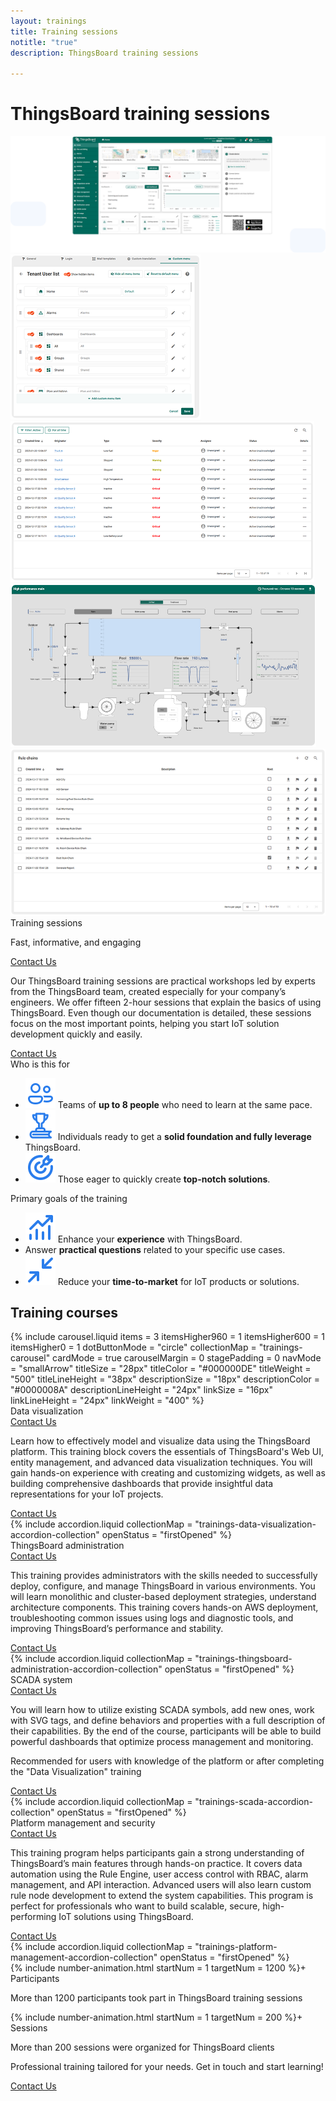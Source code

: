 ```yaml
---
layout: trainings
title: Training sessions
notitle: "true"
description: ThingsBoard training sessions

---
```



<div class="trainings">
    <div class="trainings-hero trainings-wrapper">
        <div class="trainings-hero-top">
            <h1 class="trainings-h1">ThingsBoard training sessions</h1>
            <div class="trainings-hero-top-images">
                <img src="/images/trainings/thingsboard-home-page.png" class="trainings-hero-image" alt="Thingsboard dashboards and menus">
                <img src="/images/trainings/thingsboard-tenant-list.png" class="trainings-hero-image-2" alt="Thingsboard tenant list">
                <img src="/images/trainings/thingsboard-alarm-list.png" class="trainings-hero-image-3" alt="Thingsboard alarm list">
                <img src="/images/trainings/thingsboard-scada-example.png" class="trainings-hero-image-4" alt="Thingsboard SCADA">
                <img src="/images/trainings/thingsboard-rule-chains-list.png" class="trainings-hero-image-5" alt="Thingsboard rule chains list">
            </div>
        </div>
        <div class="trainings-contact">
            <div class="contact">
                <div class="contact-label">
                    <span class="course-name">Training sessions</span>
                    <p>Fast, informative, and engaging</p>
                </div>
                <a class="contact-us-button" href="/docs/contact-us/?subject=Training">Contact Us</a>
            </div>
            <p class="contact-text">
                Our ThingsBoard training sessions are practical workshops led by experts from the ThingsBoard team, created especially for your company’s engineers. We offer fifteen 2-hour sessions that explain the basics of using ThingsBoard. Even though our documentation is detailed, these sessions focus on the most important points, helping you start IoT solution development quickly and easily.
            </p>
            <a class="contact-us-button contact-us-button-hidden" href="/docs/contact-us/?subject=Training">Contact Us</a>
        </div>
    </div>
    <div class="trainings-cards">
        <div class="trainings-wrapper">
            <div class="trainings-cards-wrapper">
                <div class="trainings-card">
                    <span class="course-name">Who is this for</span>
                    <ul>
                        <li>
                            <img src="/images/trainings/icon_people.svg" alt="Users icon">
                            <span>Teams of <b>up to 8 people</b> who need to learn at the same pace.</span>
                        </li>
                        <li>
                            <img src="/images/trainings/icon_trophy.svg" alt="Trophy icon">
                            <span>Individuals ready to get a <b>solid foundation and fully leverage</b> ThingsBoard.</span>
                        </li>
                        <li>
                            <img src="/images/trainings/icon_target-line.svg" alt="Target icon">
                            <span>Those eager to quickly create <b>top-notch solutions</b>.</span>
                        </li>
                    </ul>
                </div>       
                <div class="trainings-card">
                    <span class="course-name">Primary goals of the training</span>
                    <ul>
                        <li>
                            <img src="/images/trainings/icon_arrow-growth.svg" alt="Graph icon">
                            <span>Enhance your <b>experience</b> with ThingsBoard. </span>
                        </li>
                        <li>
                            <i class="far fa-question-circle fa-lg" style="color: #2A7DEC"></i>
                            <span>Answer <b>practical questions</b> related to your specific use cases. </span>
                        </li>
                        <li>
                            <img src="/images/trainings/akar-icons_reduce.svg" alt="Akar icons">
                            <span>Reduce your <b>time-to-market</b> for IoT products or solutions.</span>
                        </li>
                    </ul>
                </div>
            </div>
        </div>
    </div>
    <div class="courses">
        <div class="trainings-wrapper">
            <h2 class="trainings-h2">Training courses</h2>
            {% include carousel.liquid items = 3 itemsHigher960 = 1 itemsHigher600 = 1 itemsHigher0 = 1 dotButtonMode = "circle" collectionMap = "trainings-carousel" cardMode = true carouselMargin = 0 stagePadding = 0 navMode = "smallArrow" titleSize = "28px" titleColor = "#000000DE" titleWeight = "500" titleLineHeight = "38px" descriptionSize = "18px" descriptionColor = "#0000008A" descriptionLineHeight = "24px" linkSize = "16px" linkLineHeight = "24px" linkWeight = "400" %}
            <div class="owl-carousel-toggle-content" id="owl-carousel-0">
                <div class="owl-carousel-toggle-content-item" id="data-visualization">
                    <div class="trainings-contact">
                        <div class="contact">
                            <div>
                                <span class="course-name">Data visualization</span>
                            </div>
                            <a class="contact-us-button" href="/docs/contact-us/?subject=Training">Contact Us</a>
                        </div>
                        <p class="contact-text">
                            Learn how to effectively model and visualize data using the ThingsBoard platform. This training block covers the essentials of ThingsBoard's Web UI, entity management, and advanced data visualization techniques. You will gain hands-on experience with creating and customizing widgets, as well as building comprehensive dashboards that provide insightful data representations for your IoT projects.            
                        </p>
                        <a class="contact-us-button contact-us-button-hidden" href="/docs/contact-us/?subject=Training">Contact Us</a>
                    </div>                
                    {% include accordion.liquid collectionMap = "trainings-data-visualization-accordion-collection" openStatus = "firstOpened" %}
                </div>
                <div class="owl-carousel-toggle-content-item" id="administration">
                    <div class="trainings-contact">
                        <div class="contact">
                            <div>
                                <span class="course-name">ThingsBoard administration</span>
                            </div>
                            <a class="contact-us-button" href="/docs/contact-us/?subject=Training">Contact Us</a>
                        </div>
                        <p class="contact-text">
                            This training provides administrators with the skills needed to successfully deploy, configure, and manage ThingsBoard in various environments. You will learn monolithic and cluster-based deployment strategies, understand architecture components. This training covers hands-on AWS deployment, troubleshooting common issues using logs and diagnostic tools, and improving ThingsBoard’s performance and stability.                        
                        </p>
                        <a class="contact-us-button contact-us-button-hidden" href="/docs/contact-us/?subject=Training">Contact Us</a>
                    </div>   
                    {% include accordion.liquid collectionMap = "trainings-thingsboard-administration-accordion-collection" openStatus = "firstOpened" %}
                </div>
                <div class="owl-carousel-toggle-content-item" id="scada">
                    <div class="trainings-contact">
                        <div class="contact">
                            <div>
                                <span class="course-name">SCADA system</span>
                            </div>
                            <a class="contact-us-button" href="/docs/contact-us/?subject=Training">Contact Us</a>
                        </div>
                        <div class="contact-text">
                            <p class="test">
                                You will learn how to utilize existing SCADA symbols, add new ones, work with SVG tags, and define behaviors and properties with a full description of their capabilities. By the end of the course, participants will be able to build powerful dashboards that optimize process management and monitoring.
                            </p> 
                            <p class="tip">
                                <i class="fas fa-exclamation-circle" style="color: #F36500"></i>
                                <span>
                                    Recommended for users with knowledge of the platform or after completing the "Data Visualization" training
                                </span>
                            </p>  
                        </div>
                        <a class="contact-us-button contact-us-button-hidden" href="/docs/contact-us/?subject=Training">Contact Us</a>
                    </div>   
                    {% include accordion.liquid collectionMap = "trainings-scada-accordion-collection" openStatus = "firstOpened" %}
                </div>
                <div class="owl-carousel-toggle-content-item" id="management">
                    <div class="trainings-contact">
                        <div class="contact">
                            <div>
                                <span class="course-name">Platform management and security</span>
                            </div>
                            <a class="contact-us-button" href="/docs/contact-us/?subject=Training">Contact Us</a>
                        </div>
                        <p class="contact-text">
                            This training program helps participants gain a strong understanding of ThingsBoard’s main features through hands-on practice. It covers data automation using the Rule Engine, user access control with RBAC, alarm management, and API interaction. Advanced users will also learn custom rule node development to extend the system capabilities. This program is perfect for professionals who want to build scalable, secure, high-performing IoT solutions using ThingsBoard.                        
                        </p>
                        <a class="contact-us-button contact-us-button-hidden" href="/docs/contact-us/?subject=Training">Contact Us</a>
                    </div>   
                    {% include accordion.liquid collectionMap = "trainings-platform-management-accordion-collection" openStatus = "firstOpened" %}                
                </div>
            </div>
        </div>
    </div>
    <div class="trainings-cards trainings-cards-bottom">
        <div class="trainings-bottom trainings-wrapper">
            <div class="trainings-cards-wrapper">
                <div class="trainings-card">
                    <span class="trainings-card-icon">
                        <i class="fas fa-users fa-5x" style="color: #2A7DEC"></i>
                    </span>
                    <div class="trainings-card-title-text">
                        <span class="trainings-card-title" style="display: flex">
                            {% include number-animation.html startNum = 1 targetNum = 1200 %}+
                        </span>
                        <span class="trainings-card-subtitle">Participants</span>
                    </div>
                    <p class="trainings-card-text">More than 1200 participants took part in ThingsBoard training sessions</p>
                </div>       
                <div class="trainings-card">
                    <div class="trainings-card-icon">
                        <i class="fas fa-comments fa-5x" style="color: #2A7DEC"></i>
                    </div>
                    <div class="trainings-card-title-text">
                        <span class="trainings-card-title" style="display: flex">
                            {% include number-animation.html startNum = 1 targetNum = 200 %}+
                        </span>
                        <span class="trainings-card-subtitle">Sessions</span>
                    </div>
                    <p class="trainings-card-text">More than 200 sessions were organized for ThingsBoard clients</p>
                </div>    
            </div>    
            <div class="trainings-card-contact-us">
                <p>
                    Professional training tailored for your needs. Get in touch and start learning!
                </p>
                <a class="contact-us-button" href="/docs/contact-us/?subject=Training">Contact Us</a>
            </div>
        </div>
    </div>
</div>

